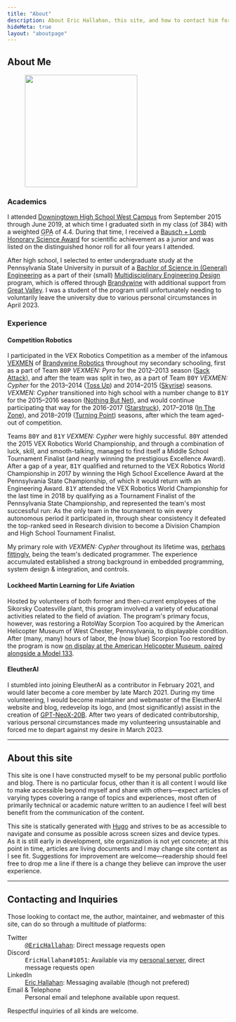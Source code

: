 ```yaml
---
title: "About"
description: About Eric Hallahan, this site, and how to contact him for suggestions & inquiries.
hideMeta: true
layout: "aboutpage"
---
```


<section>

## About Me

<figure class="floater">
    <img class="portrait" src="https://cdn.discordapp.com/attachments/445630505606578212/1092128548879355984/324-970-458_8wh2_138_01.png" width="256" height="256" style="max-width: 256px; max-height: 256px; width: 100%; height: auto;"/>
    <!--<figcaption>If you see this picture, it is (probably) me—even if the picture strictly is not.</figcaption>-->
</figure>

<section>

### Academics

I attended [Downingtown High School West Campus](https://en.wikipedia.org/wiki/Downingtown_High_School) from <time datetime="2015-09">September 2015</time> through <time datetime="2019-06">June 2019</time>, at which time I graduated sixth in my class (of 384) with a weighted <abbr title="Grade Point Average">GPA</abbr> of 4.4. During that time, I received a [Bausch + Lomb Honorary Science Award](https://admissions.rochester.edu/high-school-awards/) for scientific achievement as a junior and was listed on the distinguished honor roll for all four years I attended.

After high school, I selected to enter undergraduate study at the Pennsylvania State University in pursuit of a [Bachlor of Science in (General) Engineering](https://bulletins.psu.edu/undergraduate/colleges/engineering/engineering-bs/) as a part of their (small) [Multidisciplinary Engineering Design](https://www.brandywine.psu.edu/academics/bachelors-degrees/engineering) program, which is offered through [Brandywine](https://www.brandywine.psu.edu/) with additional support from [Great Valley](https://greatvalley.psu.edu/). I was a student of the program until unfortunately needing to voluntarily leave the university due to various personal circumstances in <time time="2023-04-06">April 2023</time>.

</section>
<section>

### Experience

<section>

#### Competition Robotics

I participated in the VEX Robotics Competition as a member of the infamous [VEXMEN](https://www.vexmen.com/) of [Brandywine Robotics](https://brandywinerobotics.org/) throughout my secondary schooling, first as a part of Team <samp>80P</samp> <i>VEXMEN: Pyro</i> for the 2012–2013 season ([Sack Attack](https://www.roboticseducation.org/vrc-sack-attack/)), and after the team was split in two, as a part of Team <samp>80Y</samp> <i>VEXMEN: Cypher</i> for the 2013–2014 ([Toss Up](https://www.roboticseducation.org/vrc-toss-up/)) and 2014–2015 ([Skyrise]()) seasons. <i>VEXMEN: Cypher</i> transitioned into high school with a number change to <samp>81Y</samp> for the 2015–2016 season ([Nothing But Net](https://www.roboticseducation.org/vrc-skyrise/)), and would continue participating that way for the 2016-2017 ([Starstruck](https://www.roboticseducation.org/vrc-history-2016-2017-starstruck/)), 2017–2018 ([In The Zone](https://www.roboticseducation.org/vrc-history-2017-2018-in-the-zone/)), and 2018–2019 ([Turning Point](https://www.roboticseducation.org/vrc-history-2018-2019-turning-point/)) seasons, after which the team aged-out of competition.

Teams <samp>80Y</samp> and <samp>81Y</samp> <i>VEXMEN: Cypher</i> were highly successful. <samp>80Y</samp> attended the 2015 VEX Robotics World Championship, and through a combination of luck, skill, and smooth-talking, managed to find itself a Middle School Tournament Finalist (and nearly winning the prestigious Excellence Award). After a gap of a year, <samp>81Y</samp> qualified and returned to the VEX Robotics World Championship in 2017 by winning the High School Excellence Award at the Pennsylvania State Championship, of which it would return with an Engineering Award. <samp>81Y</samp> attended the VEX Robotics World Championship for the last time in 2018 by qualifying as a Tournament Finalist of the Pennsylvania State Championship, and represented the team's most successful run: As the only team in the tournament to win every autonomous period it participated in, through shear consistency it defeated the top-ranked seed in Research division to become a Division Champion and High School Tournament Finalist.

My primary role with <i>VEXMEN: Cypher</i> throughout its lifetime was, [perhaps fittingly](https://en.wikipedia.org/wiki/Cypher_(Marvel_Comics)), being the team's dedicated programmer. The experience accumulated established a strong background in embedded programming, system design & integration, and controls. 

</section>
<section>

#### Lockheed Martin Learning for Life Aviation

Hosted by volunteers of both former and then-current employees of the Sikorsky Coatesville plant, this program involved a variety of educational activities related to the field of aviation. The program's primary focus, however, was restoring a RotoWay Scorpion Too acquired by the American Helicopter Museum of West Chester, Pennsylvania, to displayable condition. After (many, many) hours of labor, the (now blue) Scorpion Too restored by the program is now [on display at the American Helicopter Museum, paired alongside a Model 133](https://americanhelicopter.museum/aircraft/rotorway-scorpions/).

</section>
<section>

#### EleutherAI

I stumbled into joining EleutherAI as a contributor in <time datetime="2021-02"> February 2021</time>, and would later become a core member by <time datetime="2021-03">late March 2021</time>. During my time volunteering, I would become maintainer and webmaster of the EleutherAI website and blog, redevelop its logo, and (most significantly) assist in the creation of [GPT-NeoX-20B](https://arxiv.org/abs/2204.06745). After two years of dedicated contributorship, various personal circumstances made my volunteering unsustainable and forced me to depart against my desire in <time time="2023-03-15">March 2023</time>.

</section>
</section>
</section>
<hr/>
<section>

## About this site

This site is one I have constructed myself to be my personal public portfolio and blog. There is no particular focus, other than it is all content I would like to make accessible beyond myself and share with others—expect articles of varying types covering a range of topics and experiences, most often of primarily technical or academic nature written to an audience I feel will best benefit from the communication of the content.

This site is statically generated with [Hugo](https://gohugo.io/) and strives to be as accessible to navigate and consume as possible across screen sizes and device types. As it is still early in development, site organization is not yet concrete; at this point in time, articles are living documents and I may change site content as I see fit. Suggestions for improvement are welcome—readership should feel free to drop me a line if there is a change they believe can improve the user experience.

</section>
<hr/>
<section>

## Contacting and Inquiries

Those looking to contact me, the author, maintainer, and webmaster of this site, can do so through a multitude of platforms:

<dl>
    <dt>Twitter</dt>
    <dd><a href="https://twitter.com/EricHallahan"><samp>@EricHallahan</samp></a>: Direct message requests open</dd>
    <dt>Discord</dt>
    <dd><samp>EricHallahan#1051</samp>: Available via my <a href="https://discord.gg/MAkqqfMPgF">personal server</a>, direct message requests open</dd>
    <dt>LinkedIn</dt>
    <dd><a href="https://www.linkedin.com/in/eric-hallahan-a0aa34188/">Eric Hallahan</a>: Messaging available (though not prefered)</dd>
    <dt>Email & Telephone</dt>
    <dd>Personal email and telephone available upon request.</dd>
</dl>

Respectful inquiries of all kinds are welcome.

</section>